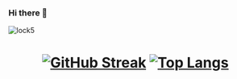 ###           Hi there 👋

<!--
**SAIKIRAN-RAO/SAIKIRAN-RAO** is a ✨ _special_ ✨ repository because its `README.md` (this file) appears on your GitHub profile.

Here are some ideas to get you started:

- 🔭 I’m currently working on ...
- 🌱 I’m currently learning ...
- 👯 I’m looking to collaborate on ...
- 🤔 I’m looking for help with ...
- 💬 Ask me about ...
- 📫 How to reach me: ...
- 😄 Pronouns: ...
- ⚡ Fun fact: ...
-->
![lock5](https://github.com/SAIKIRAN-RAO/SAIKIRAN-RAO/assets/115299244/7b680f15-c962-4c9e-afc4-4b44ac09fae6)


<h1 align='center'>

[![GitHub Streak](http://github-readme-streak-stats.herokuapp.com?user=Vyom-V&theme=dark&background=000000)](https://git.io/streak-stats)
[![Top Langs](https://github-readme-stats.vercel.app/api/top-langs/?username=Vyom-V&layout=compact&theme=vision-friendly-dark)](https://github.com/anuraghazra/github-readme-stats)



<!--


